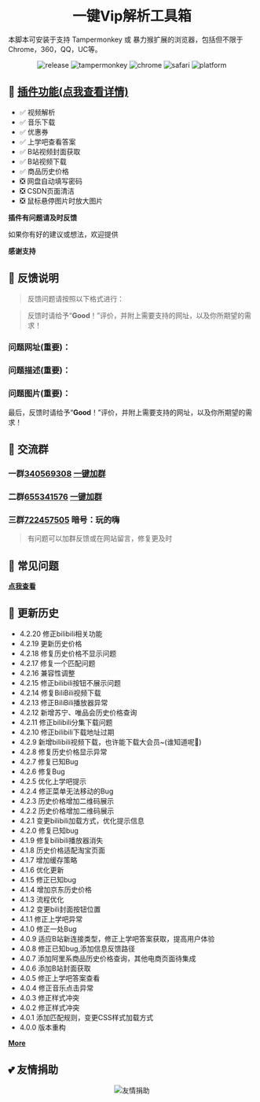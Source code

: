 <h1 align="center">一键Vip解析工具箱</h1> 

本脚本可安装于支持 Tampermonkey 或 暴力猴扩展的浏览器，包括但不限于Chrome，360，QQ，UC等。

<p align="center"> 
    <img src="https://img.shields.io/github/v/release/maxzhang666/OneKeyVip?style=flat" alt="release">
    <img src="https://img.shields.io/badge/tamperMonkey-v4.8-brightgreen.svg" alt="tampermonkey">
    <img src="https://img.shields.io/badge/chrome%20x64-v76.0-brightgreen.svg" alt="chrome">
    <img src="https://img.shields.io/badge/safari%20-v12.0-brightgreen.svg" alt="safari">
    <img src="https://img.shields.io/badge/platform-Windows%20%7C%20Mac%20%7C%20Android-blue.svg" alt="platform">
</p>

## 🔧 [插件功能(点我查看详情)](https://wiki.wandhi.com/zh-cn/Feature.html)

* ✅ 视频解析
* ✅ 音乐下载
* ✅ 优惠券
* ✅ 上学吧查看答案
* ✅ B站视频封面获取
* ✅ B站视频下载
* ✅ 商品历史价格
* ❎ 网盘自动填写密码
* ❎ CSDN页面清洁
* ❎ 鼠标悬停图片时放大图片


**插件有问题请及时反馈**

如果你有好的建议或想法，欢迎提供

**感谢支持**

## 📜 反馈说明

> 反馈问题请按照以下格式进行：

> 反馈时请给予“**Good**！”评价，并附上需要支持的网址，以及你所期望的需求！

### 问题网址(**重要**)：
### 问题描述(**重要**)：
### 问题图片(**重要**)：

 最后，反馈时请给予“**Good**！”评价，并附上需要支持的网址，以及你所期望的需求！

## 💩 交流群
### 一群[**340569308**](http://shang.qq.com/wpa/qunwpa?idkey=7fc3fef0db96421305e65c41cc081ffeca507fdc23cab93d731277be829985ec) [**一键加群**](http://shang.qq.com/wpa/qunwpa?idkey=7fc3fef0db96421305e65c41cc081ffeca507fdc23cab93d731277be829985ec)

### 二群[**655341576**](https://shang.qq.com/wpa/qunwpa?idkey=dd0275fbf9149b71e4f2f4e44902b552c846e9a2234f68eaca35a442510f061b) [**一键加群**](https://shang.qq.com/wpa/qunwpa?idkey=dd0275fbf9149b71e4f2f4e44902b552c846e9a2234f68eaca35a442510f061b)

### 三群[**722457505**](//shang.qq.com/wpa/qunwpa?idkey=a12d43edc065daad3043ca272a0eb9332ecd878f2921683c51e9d4e02554c80f) 暗号：玩的嗨

> 有问题可以加群反馈或在网站留言，修复更及时

## 📖 常见问题

[**点我查看**](https://wiki.wandhi.com/zh-cn/Faq.html)

## 🔔 更新历史


* 4.2.20 修正bilibili相关功能
* 4.2.19 更新历史价格
* 4.2.18 修复历史价格不显示问题
* 4.2.17 修复一个匹配问题
* 4.2.16 兼容性调整
* 4.2.15 修正bilibili按钮不展示问题
* 4.2.14 修复BiliBili视频下载
* 4.2.13 修正BiliBili播放器异常
* 4.2.12 新增苏宁、唯品会历史价格查询
* 4.2.11 修正bilibili分集下载问题
* 4.2.10 修正bilibili下载地址过期
* 4.2.9  新增bilibili视频下载，也许能下载大会员~(谁知道呢🥳)
* 4.2.8  修复历史价格显示异常
* 4.2.7  修复已知Bug
* 4.2.6  修复Bug
* 4.2.5  优化上学吧提示
* 4.2.4  修正菜单无法移动的Bug
* 4.2.3  历史价格增加二维码展示
* 4.2.2  历史价格增加二维码展示
* 4.2.1  变更bilibili加载方式，优化提示信息
* 4.2.0  修复已知bug
* 4.1.9  修复bilibili播放器消失
* 4.1.8  历史价格适配淘宝页面
* 4.1.7  增加缓存策略
* 4.1.6  优化更新
* 4.1.5  修正已知bug
* 4.1.4  增加京东历史价格
* 4.1.3  流程优化
* 4.1.2  变更bili封面按钮位置
* 4.1.1  修正上学吧异常
* 4.1.0  修正一处Bug
* 4.0.9  适应B站新连接类型，修正上学吧答案获取，提高用户体验
* 4.0.8  修正已知bug,添加信息反馈路径
* 4.0.7  添加阿里系商品历史价格查询，其他电商页面待集成
* 4.0.6  添加B站封面获取
* 4.0.5  修正上学吧答案查看
* 4.0.4  修正音乐点击异常
* 4.0.3  修正样式冲突
* 4.0.2  修正样式冲突
* 4.0.1  添加匹配规则，变更CSS样式加载方式
* 4.0.0  版本重构

[**More**](https://github.com/maxzhang666/OneKeyVip/blob/master/CHANGELOG)

## 💕 友情捐助

<p align="center">
<img src="https://i.loli.net/2019/05/14/5cda672add6f594934.jpg" alt="友情捐助">
</p>
